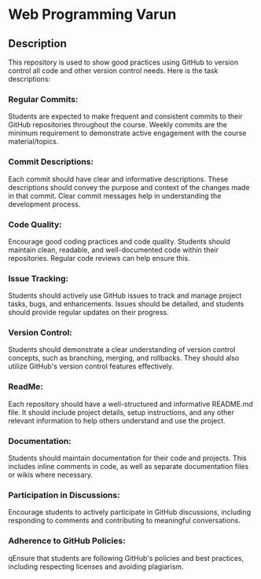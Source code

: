 # Web Programming Varun
## Description
This repository is used to show good practices using GitHub to version control all code and other version control needs. Here is the task descriptions:

### Regular Commits: 
Students are expected to make frequent and consistent commits to their GitHub repositories throughout the course. Weekly commits are the minimum requirement to demonstrate active engagement with the course material/topics.
### Commit Descriptions: 
Each commit should have clear and informative descriptions. These descriptions should convey the purpose and context of the changes made in that commit. Clear commit messages help in understanding the development process.
### Code Quality: 
Encourage good coding practices and code quality. Students should maintain clean, readable, and well-documented code within their repositories. Regular code reviews can help ensure this.
### Issue Tracking: 
Students should actively use GitHub issues to track and manage project tasks, bugs, and enhancements. Issues should be detailed, and students should provide regular updates on their progress.
### Version Control: 
Students should demonstrate a clear understanding of version control concepts, such as branching, merging, and rollbacks. They should also utilize GitHub's version control features effectively.
### ReadMe: 
Each repository should have a well-structured and informative README.md file. It should include project details, setup instructions, and any other relevant information to help others understand and use the project.
### Documentation: 
Students should maintain documentation for their code and projects. This includes inline comments in code, as well as separate documentation files or wikis where necessary.
### Participation in Discussions: 
Encourage students to actively participate in GitHub discussions, including responding to comments and contributing to meaningful conversations.
### Adherence to GitHub Policies: 
qEnsure that students are following GitHub's policies and best practices, including respecting licenses and avoiding plagiarism.
